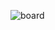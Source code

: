 ![board](https://raw.githubusercontent.com/stahlnow/atari-video-mod/master/doc/board.png "gerber screenshot")
